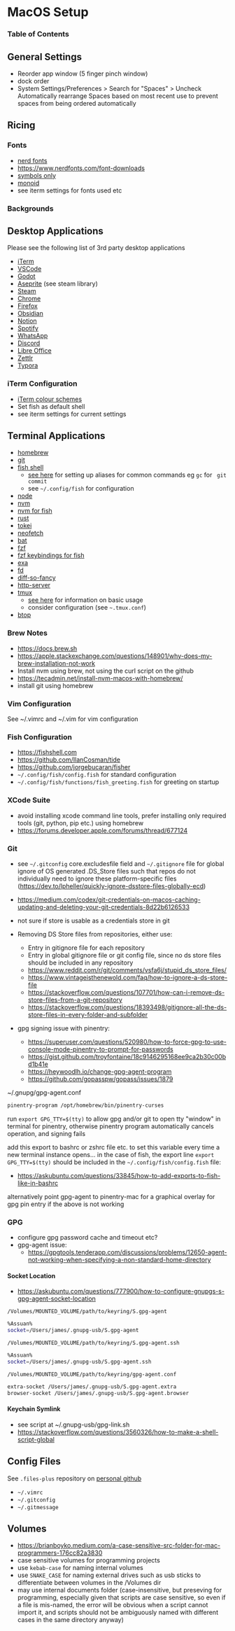 # MacOS Setup

### Table of Contents

## General Settings

- Reorder app window (5 finger pinch window)
- dock order
- System Settings/Preferences > Search for "Spaces" > Uncheck Automatically rearrange Spaces based on most recent use to prevent spaces from being ordered automatically

## Ricing

### Fonts

- [nerd fonts](https://github.com/ryanoasis/nerd-fonts)
- https://www.nerdfonts.com/font-downloads
- [symbols only](https://github.com/ryanoasis/nerd-fonts/releases/download/v3.1.1/NerdFontsSymbolsOnly.zip)
- [monoid](https://github.com/ryanoasis/nerd-fonts/releases/download/v3.1.1/Monoid.zip)
- see iterm settings for fonts used etc

### Backgrounds

## Desktop Applications

Please see the following list of 3rd party desktop applications 

- [iTerm](https://iterm2.com)
- [VSCode](https://code.visualstudio.com)
- [Godot](https://godotengine.org/)
- [Aseprite](https://www.aseprite.org/) (see steam library)
- [Steam](https://store.steampowered.com/)
- [Chrome](https://www.google.com/intl/en_uk/chrome/dr/download/?brand=IBEF&ds_kid=43700074514338882&gclid=EAIaIQobChMIvaf4zbbNgwMVqZhQBh1sCQT0EAAYASAAEgIylPD_BwE&gclsrc=aw.ds)
- [Firefox](https://www.mozilla.org/en-GB/firefox/new/)
- [Obsidian](https://obsidian.md)
- [Notion](https://www.notion.so)
- [Spotify](https://www.spotify.com/de-en/download/other/)
- [WhatsApp](https://www.whatsapp.com/download)
- [Discord](https://discord.com/download)
- [Libre Office](https://www.libreoffice.org/)
- [Zettlr](https://www.zettlr.com/)
- [Typora](https://typora.io/)

### iTerm Configuration

- [iTerm colour schemes](https://iterm2colorschemes.com)
- Set fish as default shell
- see iterm settings for current settings

## Terminal Applications

- [homebrew](https://brew.sh)
- [git](https://formulae.brew.sh/formula/git)
- [fish shell](https://fishshell.com)
    - [see here](https://fishshell.com/docs/current/cmds/alias.html) for setting up aliases for common commands eg `gc` for ` git commit`
    - see `~/.config/fish` for configuration
- [node](https://nodejs.org/en/download)
- [nvm](https://github.com/nvm-sh/nvm#installing-and-updating)
- [nvm for fish](https://github.com/jorgebucaran/nvm.fish)
- [rust](https://www.rust-lang.org/tools/install)
- [tokei](https://github.com/XAMPPRocky/tokei)
- [neofetch](https://github.com/dylanaraps/neofetch)
- [bat](https://github.com/sharkdp/bat)
- [fzf](https://github.com/junegunn/fzf)
- [fzf keybindings for fish](https://github.com/PatrickF1/fzf.fish)
- [exa](https://github.com/ogham/exa)
- [fd](https://github.com/sharkdp/fd)
- [diff-so-fancy](https://github.com/so-fancy/diff-so-fancy)
- [http-server](https://www.npmjs.com/package/http-server)
- [tmux](https://github.com/tmux/tmux/wiki)
    - [see here](https://jeongwhanchoi.medium.com/install-tmux-on-osx-and-basics-commands-for-beginners-be22520fd95e) for information on basic usage
    - consider configuration (see `~.tmux.conf`)
- [btop](https://github.com/aristocratos/btop)

### Brew Notes

- https://docs.brew.sh
- https://apple.stackexchange.com/questions/148901/why-does-my-brew-installation-not-work
- Install nvm using brew, not using the curl script on the github
- https://tecadmin.net/install-nvm-macos-with-homebrew/
- install git using homebrew 

### Vim Configuration

See ~/.vimrc and ~/.vim for vim configuration

### Fish Configuration

- https://fishshell.com
- https://github.com/IlanCosman/tide
- https://github.com/jorgebucaran/fisher
- `~/.config/fish/config.fish` for standard configuration
- `~/.config/fish/functions/fish_greeting.fish` for greeting on startup

### XCode Suite

- avoid installing xcode command line tools, prefer installing only required tools (git, python, pip etc.) using homebrew
- https://forums.developer.apple.com/forums/thread/677124

### Git

- see `~/.gitconfig` core.excludesfile field and `~/.gitignore` file for global ignore of OS generated .DS_Store files such that repos do not individually need to ignore these platform-specific files (https://dev.to/lpheller/quickly-ignore-dsstore-files-globally-ecd)

- https://medium.com/codex/git-credentials-on-macos-caching-updating-and-deleting-your-git-credentials-8d22b6126533
- not sure if store is usable as a credentials store in git
- Removing DS Store files from repositories, either use:
    - Entry in gitignore file for each repository
    - Entry in global gitignore file or git config file, since no ds store files should be included in any repository
    - https://www.reddit.com/r/git/comments/vsfa6j/stupid_ds_store_files/
    - https://www.vintageisthenewold.com/faq/how-to-ignore-a-ds-store-file
    - https://stackoverflow.com/questions/107701/how-can-i-remove-ds-store-files-from-a-git-repository
    - https://stackoverflow.com/questions/18393498/gitignore-all-the-ds-store-files-in-every-folder-and-subfolder

- gpg signing issue with pinentry:
    - https://superuser.com/questions/520980/how-to-force-gpg-to-use-console-mode-pinentry-to-prompt-for-passwords
    - https://gist.github.com/troyfontaine/18c9146295168ee9ca2b30c00bd1b41e
    - https://heywoodlh.io/change-gpg-agent-program
    - https://github.com/gopasspw/gopass/issues/1879

~/.gnupg/gpg-agent.conf
```bash
pinentry-program /opt/homebrew/bin/pinentry-curses
```

run `export GPG_TTY=$(tty)` to allow gpg and/or git to open tty "window" in terminal for pinentry, otherwise pinentry program automatically cancels operation, and signing fails

add this export to bashrc or zshrc file etc. to set this variable every time a new terminal instance opens... in the case of fish, the export line `export GPG_TTY=$(tty)` should be included in the `~/.config/fish/config.fish` file:
- https://askubuntu.com/questions/33845/how-to-add-exports-to-fish-like-in-bashrc

alternatively point gpg-agent to pinentry-mac for a graphical overlay for gpg pin entry if the above is not working

### GPG

- configure gpg password cache and timeout etc?
- gpg-agent issue:
    - https://gpgtools.tenderapp.com/discussions/problems/12650-agent-not-working-when-specifying-a-non-standard-home-directory

#### Socket Location

- https://askubuntu.com/questions/777900/how-to-configure-gnupgs-s-gpg-agent-socket-location

`/Volumes/MOUNTED_VOLUME/path/to/keyring/S.gpg-agent`
```bash
%Assuan%
socket=/Users/james/.gnupg-usb/S.gpg-agent
```

`/Volumes/MOUNTED_VOLUME/path/to/keyring/S.gpg-agent.ssh`
```bash
%Assuan%
socket=/Users/james/.gnupg-usb/S.gpg-agent.ssh
```

`/Volumes/MOUNTED_VOLUME/path/to/keyring/gpg-agent.conf`
```bash
extra-socket /Users/james/.gnupg-usb/S.gpg-agent.extra
browser-socket /Users/james/.gnupg-usb/S.gpg-agent.browser
```

#### Keychain Symlink

- see script at ~/.gnupg-usb/gpg-link.sh
- https://stackoverflow.com/questions/3560326/how-to-make-a-shell-script-global 

## Config Files

See `.files-plus` repository on [personal github](https://github.com/jimbob3806/.files-plus)

- `~/.vimrc`
- `~/.gitconfig`
- `~/.gitmessage`

## Volumes

- https://brianboyko.medium.com/a-case-sensitive-src-folder-for-mac-programmers-176cc82a3830
- case sensitive volumes for programming projects
- use `kebab-case` for naming internal volumes
- use `SNAKE_CASE` for naming external drives such as usb sticks to differentiate between volumes in the /Volumes dir
- may use internal documents folder (case-insensitive, but preseving for programming, especially given that scripts are case sensitive, so even if a file is mis-named, the error will be obvious when a script cannot import it, and scripts should not be ambiguously named with different cases in the same directory anyway)
